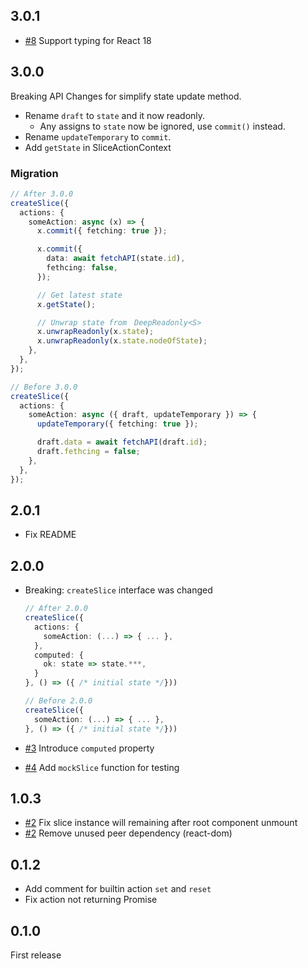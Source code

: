 ## 3.0.1

- [#8](https://github.com/fleur-js/lys/pull/8/files) Support typing for React 18

## 3.0.0

Breaking API Changes for simplify state update method.

- Rename `draft` to `state` and it now readonly.
  - Any assigns to `state` now be ignored, use `commit()` instead.
- Rename `updateTemporary` to `commit`.
- Add `getState` in SliceActionContext

### Migration

```ts
// After 3.0.0
createSlice({
  actions: {
    someAction: async (x) => {
      x.commit({ fetching: true });

      x.commit({
        data: await fetchAPI(state.id),
        fethcing: false,
      });

      // Get latest state
      x.getState();

      // Unwrap state from　DeepReadonly<S>
      x.unwrapReadonly(x.state);
      x.unwrapReadonly(x.state.nodeOfState);
    },
  },
});

// Before 3.0.0
createSlice({
  actions: {
    someAction: async ({ draft, updateTemporary }) => {
      updateTemporary({ fetching: true });

      draft.data = await fetchAPI(draft.id);
      draft.fethcing = false;
    },
  },
});
```

## 2.0.1

- Fix README

## 2.0.0

- Breaking: `createSlice` interface was changed

  ```ts
  // After 2.0.0
  createSlice({
    actions: {
      someAction: (...) => { ... },
    },
    computed: {
      ok: state => state.***,
    }
  }, () => ({ /* initial state */}))

  // Before 2.0.0
  createSlice({
    someAction: (...) => { ... },
  }, () => ({ /* initial state */}))
  ```

- [#3](https://github.com/fleur-js/lys/pull/3) Introduce `computed` property
- [#4](https://github.com/fleur-js/lys/pull/4) Add `mockSlice` function for testing

## 1.0.3

- [#2](https://github.com/fleur-js/lys/pull/2) Fix slice instance will remaining after root component unmount
- [#2](https://github.com/fleur-js/lys/pull/2) Remove unused peer dependency (react-dom)

## 0.1.2

- Add comment for builtin action `set` and `reset`
- Fix action not returning Promise

## 0.1.0

First release

